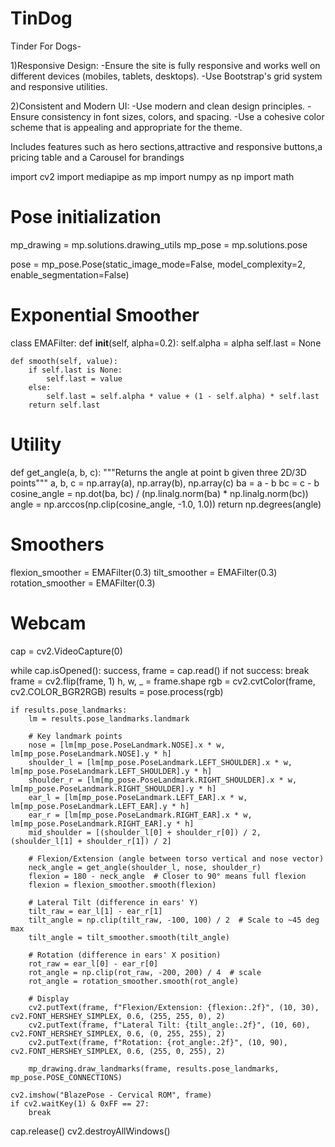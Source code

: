 # TinDog
Tinder For Dogs-

1)Responsive Design:
  -Ensure the site is fully responsive and works well on different devices (mobiles, tablets, desktops).
  -Use Bootstrap's grid system and responsive utilities.
  
2)Consistent and Modern UI:
  -Use modern and clean design principles.
  -Ensure consistency in font sizes, colors, and spacing.
  -Use a cohesive color scheme that is appealing and appropriate for the theme.

Includes features such as hero sections,attractive and responsive buttons,a pricing table and a Carousel for brandings

import cv2
import mediapipe as mp
import numpy as np
import math

# Pose initialization
mp_drawing = mp.solutions.drawing_utils
mp_pose = mp.solutions.pose

pose = mp_pose.Pose(static_image_mode=False, model_complexity=2, enable_segmentation=False)

# Exponential Smoother
class EMAFilter:
    def __init__(self, alpha=0.2):
        self.alpha = alpha
        self.last = None

    def smooth(self, value):
        if self.last is None:
            self.last = value
        else:
            self.last = self.alpha * value + (1 - self.alpha) * self.last
        return self.last

# Utility
def get_angle(a, b, c):
    """Returns the angle at point b given three 2D/3D points"""
    a, b, c = np.array(a), np.array(b), np.array(c)
    ba = a - b
    bc = c - b
    cosine_angle = np.dot(ba, bc) / (np.linalg.norm(ba) * np.linalg.norm(bc))
    angle = np.arccos(np.clip(cosine_angle, -1.0, 1.0))
    return np.degrees(angle)

# Smoothers
flexion_smoother = EMAFilter(0.3)
tilt_smoother = EMAFilter(0.3)
rotation_smoother = EMAFilter(0.3)

# Webcam
cap = cv2.VideoCapture(0)

while cap.isOpened():
    success, frame = cap.read()
    if not success:
        break
    frame = cv2.flip(frame, 1)
    h, w, _ = frame.shape
    rgb = cv2.cvtColor(frame, cv2.COLOR_BGR2RGB)
    results = pose.process(rgb)

    if results.pose_landmarks:
        lm = results.pose_landmarks.landmark

        # Key landmark points
        nose = [lm[mp_pose.PoseLandmark.NOSE].x * w, lm[mp_pose.PoseLandmark.NOSE].y * h]
        shoulder_l = [lm[mp_pose.PoseLandmark.LEFT_SHOULDER].x * w, lm[mp_pose.PoseLandmark.LEFT_SHOULDER].y * h]
        shoulder_r = [lm[mp_pose.PoseLandmark.RIGHT_SHOULDER].x * w, lm[mp_pose.PoseLandmark.RIGHT_SHOULDER].y * h]
        ear_l = [lm[mp_pose.PoseLandmark.LEFT_EAR].x * w, lm[mp_pose.PoseLandmark.LEFT_EAR].y * h]
        ear_r = [lm[mp_pose.PoseLandmark.RIGHT_EAR].x * w, lm[mp_pose.PoseLandmark.RIGHT_EAR].y * h]
        mid_shoulder = [(shoulder_l[0] + shoulder_r[0]) / 2, (shoulder_l[1] + shoulder_r[1]) / 2]

        # Flexion/Extension (angle between torso vertical and nose vector)
        neck_angle = get_angle(shoulder_l, nose, shoulder_r)
        flexion = 180 - neck_angle  # Closer to 90° means full flexion
        flexion = flexion_smoother.smooth(flexion)

        # Lateral Tilt (difference in ears' Y)
        tilt_raw = ear_l[1] - ear_r[1]
        tilt_angle = np.clip(tilt_raw, -100, 100) / 2  # Scale to ~45 deg max
        tilt_angle = tilt_smoother.smooth(tilt_angle)

        # Rotation (difference in ears' X position)
        rot_raw = ear_l[0] - ear_r[0]
        rot_angle = np.clip(rot_raw, -200, 200) / 4  # scale
        rot_angle = rotation_smoother.smooth(rot_angle)

        # Display
        cv2.putText(frame, f"Flexion/Extension: {flexion:.2f}", (10, 30), cv2.FONT_HERSHEY_SIMPLEX, 0.6, (255, 255, 0), 2)
        cv2.putText(frame, f"Lateral Tilt: {tilt_angle:.2f}", (10, 60), cv2.FONT_HERSHEY_SIMPLEX, 0.6, (0, 255, 255), 2)
        cv2.putText(frame, f"Rotation: {rot_angle:.2f}", (10, 90), cv2.FONT_HERSHEY_SIMPLEX, 0.6, (255, 0, 255), 2)

        mp_drawing.draw_landmarks(frame, results.pose_landmarks, mp_pose.POSE_CONNECTIONS)

    cv2.imshow("BlazePose - Cervical ROM", frame)
    if cv2.waitKey(1) & 0xFF == 27:
        break

cap.release()
cv2.destroyAllWindows()
